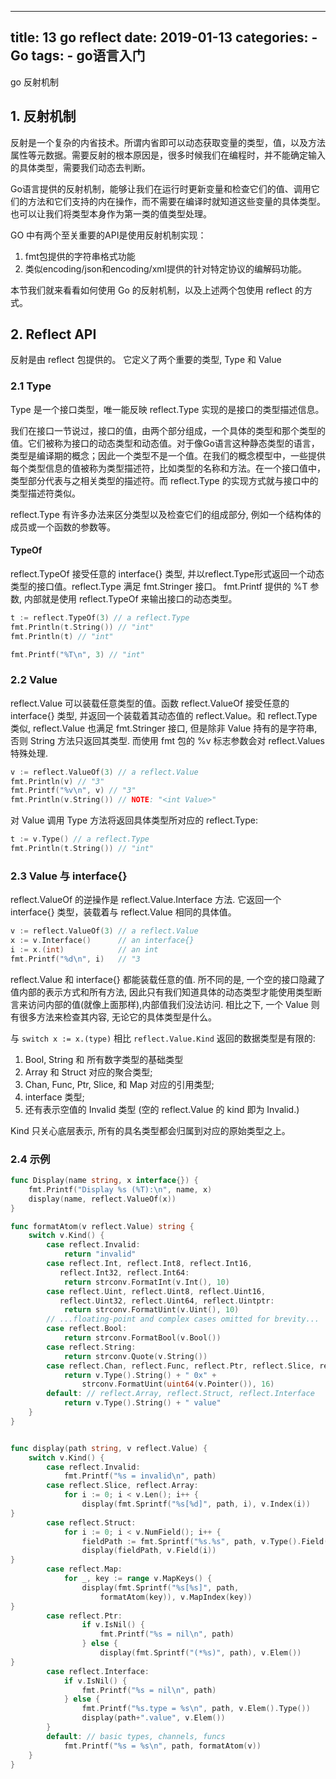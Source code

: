 
---
title: 13 go reflect
date: 2019-01-13
categories:
    - Go
tags:
    - go语言入门
---

go  反射机制
<!-- more -->

## 1. 反射机制
反射是一个复杂的内省技术。所谓内省即可以动态获取变量的类型，值，以及方法属性等元数据。需要反射的根本原因是，很多时候我们在编程时，并不能确定输入的具体类型，需要我们动态去判断。

Go语言提供的反射机制，能够让我们在运行时更新变量和检查它们的值、调用它们的方法和它们支持的内在操作，而不需要在编译时就知道这些变量的具体类型。也可以让我们将类型本身作为第一类的值类型处理。

GO 中有两个至关重要的API是使用反射机制实现：
1. fmt包提供的字符串格式功能
2. 类似encoding/json和encoding/xml提供的针对特定协议的编解码功能。 

本节我们就来看看如何使用 Go 的反射机制，以及上述两个包使用 reflect 的方式。


## 2. Reflect API
反射是由 reflect 包提供的。 它定义了两个重要的类型, Type 和 Value

### 2.1 Type
Type 是一个接口类型，唯一能反映 reflect.Type 实现的是接口的类型描述信息。

我们在接口一节说过，接口的值，由两个部分组成，一个具体的类型和那个类型的值。它们被称为接口的动态类型和动态值。对于像Go语言这种静态类型的语言，类型是编译期的概念；因此一个类型不是一个值。在我们的概念模型中，一些提供每个类型信息的值被称为类型描述符，比如类型的名称和方法。在一个接口值中，类型部分代表与之相关类型的描述符。而 reflect.Type 的实现方式就与接口中的类型描述符类似。

reflect.Type 有许多办法来区分类型以及检查它们的组成部分, 例如一个结构体的成员或一个函数的参数等。

#### TypeOf
reflect.TypeOf 接受任意的 interface{} 类型, 并以reflect.Type形式返回一个动态类型的接口值。reflect.Type 满足 fmt.Stringer 接口。 fmt.Printf 提供的 %T 参数, 内部就是使用 reflect.TypeOf 来输出接口的动态类型。

```Go
t := reflect.TypeOf(3) // a reflect.Type
fmt.Println(t.String()) // "int"
fmt.Println(t) // "int"

fmt.Printf("%T\n", 3) // "int"
```


### 2.2 Value
reflect.Value 可以装载任意类型的值。函数 reflect.ValueOf 接受任意的 interface{} 类型, 并返回一个装载着其动态值的 reflect.Value。和 reflect.Type 类似, reflect.Value 也满足 fmt.Stringer 接口, 但是除非 Value 持有的是字符串, 否则 String 方法只返回其类型. 而使用 fmt 包的 %v 标志参数会对 reflect.Values 特殊处理.

```Go
v := reflect.ValueOf(3) // a reflect.Value
fmt.Println(v) // "3"
fmt.Printf("%v\n", v) // "3"
fmt.Println(v.String()) // NOTE: "<int Value>"
```

对 Value 调用 Type 方法将返回具体类型所对应的 reflect.Type:
```Go
t := v.Type() // a reflect.Type
fmt.Println(t.String()) // "int"
```

### 2.3 Value 与 interface{}
reflect.ValueOf 的逆操作是 reflect.Value.Interface 方法. 它返回一个 interface{} 类型，装载着与 reflect.Value 相同的具体值。

```Go
v := reflect.ValueOf(3) // a reflect.Value
x := v.Interface()      // an interface{}
i := x.(int)            // an int
fmt.Printf("%d\n", i)   // "3
```

reflect.Value 和 interface{} 都能装载任意的值. 所不同的是, 一个空的接口隐藏了值内部的表示方式和所有方法, 因此只有我们知道具体的动态类型才能使用类型断言来访问内部的值(就像上面那样),内部值我们没法访问. 相比之下, 一个 Value 则有很多方法来检查其内容, 无论它的具体类型是什么。

与 `switch x := x.(type)` 相比 `reflect.Value.Kind` 返回的数据类型是有限的:
1. Bool, String 和 所有数字类型的基础类型
2. Array 和 Struct 对应的聚合类型; 
3. Chan, Func, Ptr, Slice, 和 Map 对应的引用类型; 
4. interface 类型; 
5. 还有表示空值的 Invalid 类型 (空的 reflect.Value 的 kind 即为 Invalid.)

 Kind 只关心底层表示, 所有的具名类型都会归属到对应的原始类型之上。

 ### 2.4 示例

```Go
func Display(name string, x interface{}) {
	fmt.Printf("Display %s (%T):\n", name, x)
	display(name, reflect.ValueOf(x))
}

func formatAtom(v reflect.Value) string {
	switch v.Kind() {
		case reflect.Invalid:
			return "invalid"
		case reflect.Int, reflect.Int8, reflect.Int16,
		   reflect.Int32, reflect.Int64:
			return strconv.FormatInt(v.Int(), 10)
		case reflect.Uint, reflect.Uint8, reflect.Uint16,
		   reflect.Uint32, reflect.Uint64, reflect.Uintptr:
			return strconv.FormatUint(v.Uint(), 10)
		// ...floating‐point and complex cases omitted for brevity...
		case reflect.Bool:
			return strconv.FormatBool(v.Bool())
		case reflect.String:
			return strconv.Quote(v.String())
		case reflect.Chan, reflect.Func, reflect.Ptr, reflect.Slice, reflect.Map:
			return v.Type().String() + " 0x" +
				strconv.FormatUint(uint64(v.Pointer()), 16)
		default: // reflect.Array, reflect.Struct, reflect.Interface
			return v.Type().String() + " value"
	}
}


func display(path string, v reflect.Value) {
	switch v.Kind() {
		case reflect.Invalid:
			fmt.Printf("%s = invalid\n", path)
		case reflect.Slice, reflect.Array:
			for i := 0; i < v.Len(); i++ {
				display(fmt.Sprintf("%s[%d]", path, i), v.Index(i))
}
		case reflect.Struct:
			for i := 0; i < v.NumField(); i++ {
				fieldPath := fmt.Sprintf("%s.%s", path, v.Type().Field(i).Name)
				display(fieldPath, v.Field(i))
}
		case reflect.Map:
			for _, key := range v.MapKeys() {
				display(fmt.Sprintf("%s[%s]", path,
					formatAtom(key)), v.MapIndex(key))
}
		case reflect.Ptr:
				if v.IsNil() {
					fmt.Printf("%s = nil\n", path)
				} else {
					display(fmt.Sprintf("(*%s)", path), v.Elem())
}
		case reflect.Interface:
			if v.IsNil() {
				fmt.Printf("%s = nil\n", path)
			} else {
				fmt.Printf("%s.type = %s\n", path, v.Elem().Type())
				display(path+".value", v.Elem())
		}
		default: // basic types, channels, funcs
			fmt.Printf("%s = %s\n", path, formatAtom(v))
	}
}
```

